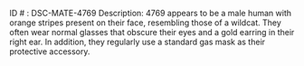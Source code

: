 ID # : DSC-MATE-4769
Description: 4769 appears to be a male human with orange stripes present on their face, resembling those of a wildcat. They often wear normal glasses that obscure their eyes and a gold earring in their right ear. In addition, they regularly use a standard gas mask as their protective accessory.